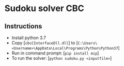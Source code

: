 # Sudoku solver CBC

## Instructions 
- Install python 3.7
- Copy [`cbcCInterfaceDll.dll`] to [`C:\Users\<Username>\AppData\Local\Programs\Python\Python37`]
- Run in command prompt: [`pip install mip`]
- To run the solver: [`python sudoku.py <inputfile>`]
